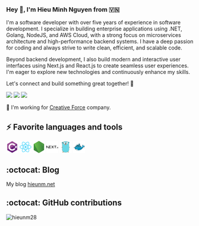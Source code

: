 ### Hey 👋, I'm Hieu Minh Nguyen from 🇻🇳

I'm a software developer with over five years of experience in software development. I specialize in building enterprise applications using .NET, Golang, NodeJS, and AWS Cloud, with a strong focus on microservices architecture and high-performance backend systems. I have a deep passion for coding and always strive to write clean, efficient, and scalable code.

Beyond backend development, I also build modern and interactive user interfaces using Next.js and React.js to create seamless user experiences. I'm eager to explore new technologies and continuously enhance my skills.

Let's connect and build something great together! 🚀

[![](https://img.shields.io/badge/-@minhhieuit28-%231DA1F2?style=flat-square&logo=twitter&logoColor=ffffff)](https://twitter.com/minhhieuit28)
[![](https://img.shields.io/badge/-@nmhieu28-%23181717?style=flat-square&logo=github)](https://github.com/nmhieu28)
[![](https://img.shields.io/badge/-Nguyen%20Minh%20Hieu-blue?style=flat-square&logo=Linkedin&logoColor=white&link=https://www.linkedin.com/in/minhhieuit28/)](https://www.linkedin.com/in/minhhieuit28/)

👯 I'm working for [Creative Force](https://www.creativeforce.io/) company.

## ⚡ Favorite languages and tools

<p align="left">
  <img src="https://raw.githubusercontent.com/devicons/devicon/master/icons/csharp/csharp-original.svg" alt="C#" width="32" height="32" />
  <img src="https://raw.githubusercontent.com/devicons/devicon/master/icons/react/react-original.svg" alt="React" width="32" height="32" />
  <img src="https://raw.githubusercontent.com/devicons/devicon/master/icons/nodejs/nodejs-original.svg" alt="Node.js" width="32" height="32" />
  <img src="https://raw.githubusercontent.com/devicons/devicon/master/icons/nextjs/nextjs-original-wordmark.svg" alt="Next.js" width="32" height="32" />
  <img src="https://raw.githubusercontent.com/devicons/devicon/master/icons/go/go-original.svg" alt="Golang" width="32" height="32" />
  <img src="https://raw.githubusercontent.com/devicons/devicon/master/icons/docker/docker-original.svg" alt="Docker" width="32" height="32" />
</p>

## :octocat: Blog
My blog [hieunm.net](https://hieunm.net)

## :octocat: GitHub contributions

<img src="https://github-readme-stats.vercel.app/api?username=hieunm28&show_icons=true&count_private=true&theme=algolia" alt="hieunm28" />
